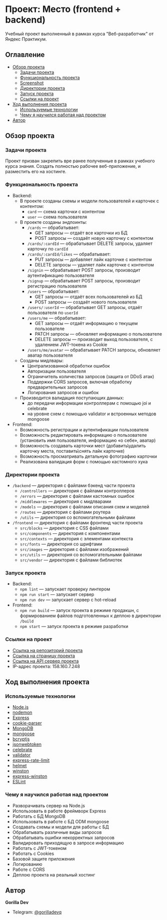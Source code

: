 # Проект: Место (frontend + backend)

Учебный проект выполненный в рамках курса "Веб-разработчик" от Яндекс Практикум.

## Оглавление

- [Обзор проекта](#обзор-проекта)
  - [Задачи проекта](#задачи-проекта)
  - [Функциональность проекта](#функциональность-проекта)
  - [Screenshot](#screenshot)
  - [Директории проекта](#директории-проекта)
  - [Запуск проекта](#запуск-проекта)
  - [Ссылки на проект](#ссылки-на-проект)
- [Ход выполнения проекта](#ход-выполнения-проекта)
  - [Используемые технологии](#используемые-технологии)
  - [Чему я научился работая над проектом](#чему-я-научился-работая-над-проектом)
- [Автор](#автор)

## Обзор проекта

### Задачи проекта

Проект призван закрепить вре ранее полученные в рамках учебного курса знания. Создать полностью рабочее веб-приложение, и разместить его на хостинге.

### Функциональность проекта

- Backend:
  - В проекте созданы схемы и модели пользователей и карточек с контентом:
    - `card` — схема карточки с контентом
    - `user` — схема пользователя
  - В проекте созданы эндпоинты:
    - `/cards` — обрабатывает:
      - GET запросы — отдаёт все карточки из БД
      - POST запросы — создаёт новую карточку с контентом
    - `/cards/:cardId` — обрабатывает DELETE запросы, удаляет карточку по `cardId`
    - `/cards/:cardId/likes` — обрабатывает:
      - PUT запросы — добавляет лайк карточке с контентом
      - DELETE запросы — удаляет лайк карточке с контентом
    - `/signin` — обрабатывает POST запросы, производит аутентификацию пользователя
    - `/signup` — обрабатывает POST запросы, производит регистрацию пользователя
    - `/users` — обрабатывает:
      - GET запросы — отдаёт всех пользователей из БД
      - POST запросы — создаёт нового пользователя
    - `/users/:userId` — обрабатывает GET запросы, отдаёт пользователя по `userId`
    - `/users/me` — обрабатывает:
      - GET запросы — отдаёт информацию о текущем пользователе
      - PATCH запросы — обновляет информацию о пользователе
      - DELETE запросы — производит выход пользователя, с удалением JWT-токена из Cookie
    - `/users/me/avatar` — обрабатывает PATCH запросы, обновляет аватар пользователя
  - Созданы мидлвары:
    - Централизованной обработки ошибок
    - Авторизации пользователя
    - Ограничитель количества запросов (защита от DDoS атак)
    - Поддержки CORS запросов, включая обработку предварительных запросов
    - Логирования запросов и ошибок
  - Производится валидация поступающих данных:
    - до передачи информации контроллерам с помощью joi и celebrate
    - на уровне схем с помощью validator и встроенных методов mongoose
- Frontend:
  - Возможность регистрации и аутентификации пользователя
  - Возможность редактировать информацию о пользователе (установить имя пользователя, информацию «о себе», аватар)
  - Возможность создавать карточки мест (добавить\удалить карточку места, поставить\снять лайк карточке)
  - Возможность просматривать детальную фотографию карточки
  - Реализована валидация форм с помощью кастомного хука


### Директории проекта

- `/backend` — директория с файлами бэкенд части проекта
  - `/controllers` — директория с файлами контроллеров
  - `/errors` — директория с файлами кастомных ошибок
  - `/middlewares` — директория с мидлварами
  - `/models` — директория с файлами описания схем и моделей
  - `/routes` — директория с файлами роутера
  - `/utils` — директория со вспомогательными файлами
- `/frontend` — директория с файлами фронтенд части проекта
  - `src/blocks` — директория с CSS файлами
  - `src/components` — директория с компонентами
  - `src/contexts` — директория с элементами контекста
  - `src/fonts` — директория со шрифтами
  - `src/images` — директория с файлами изображений
  - `src/utils` — директория со вспомогательными файлами
  - `src/vendor` — директория с файлами библиотек

### Запуск проекта

- Backend:
  - `npm lint` — запускает проверку линтером
  - `npm run start` — запускает сервер
  - `npm run dev` — запускает сервер с hot-reload
- Frontend:
  - `npm run build` — запуск проекта в режиме продакшн, с формированием файлов подготовленных к деплою в директории `/build`
  - `npm start` — запуск проекта в режиме разработки

<!-- ### Ссылки -->

### Ссылки на проект

- [Ссылка на репозиторий проекта](https://github.com/GorillaDevq/react-mesto-api-full-gha/)
- [Ссылка на страницу проекта](https://mesto.application.nomoredomains.monster)
- [Ссылка на API сервер проекта](https://api.mesto.application.nomoredomains.monster)
- IP-адрес проекта: 158.160.7.248

## Ход выполнения проекта

### Используемые технологии

- [Node.js](https://nodejs.org/ru)
- [nodemon](https://nodemon.io/)
- [Express](https://expressjs.com/)
- [cookie-parser](https://www.npmjs.com/package/cookie-parser)
- [MongoDB](https://www.mongodb.com/)
- [mongoose](https://mongoosejs.com/)
- [bcryptjs](https://www.npmjs.com/package/bcryptjs)
- [jsonwebtoken](https://www.npmjs.com/package/jsonwebtoken)
- [celebrate](https://www.npmjs.com/package/celebrate)
- [validator](https://www.npmjs.com/package/validator)
- [express-rate-limit](https://www.npmjs.com/package/express-rate-limit)
- [helmet](https://helmetjs.github.io/)
- [winston](https://www.npmjs.com/package/winston)
- [express-winston](https://www.npmjs.com/package/express-winston)
- [ESLint](https://eslint.org/)

### Чему я научился работая над проектом

- Разворачивать сервер на Node.js
- Использовать в работе фреймворк Express
- Работать с БД MongoDB
- Использовать в работе с БД ODM mongoose
- Создавать схемы и модели для работы с БД
- Обрабатывать различные виды запросов
- Обрабатывать ошибки некорректных запросов
- Валидировать приходящую в запросе информацию
- Работать с JWT-токеном
- Работать с Cookies
- Базовой защите приложения
- Логированию
- Работе с CORS
- Деплою проекта на реальный хостинг

## Автор

**Gorilla Dev**

- Telegram: [@gorilladevq](https://t.me/gorilla_dev)